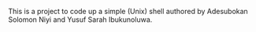 This is a project to code up a simple (Unix) shell authored by Adesubokan Solomon Niyi and Yusuf Sarah Ibukunoluwa.
